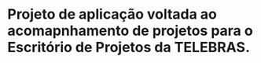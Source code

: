 # Projeto de aplicação voltada ao acomapnhamento de projetos para o Escritório de Projetos da TELEBRAS.
